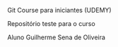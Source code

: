Git Course para iniciantes (UDEMY)

Repositório teste para o curso

Aluno Guilherme Sena de Oliveira	